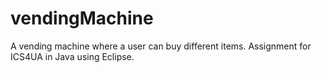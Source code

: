 # vendingMachine
A vending machine where a user can buy different items. Assignment for ICS4UA in Java using Eclipse.
